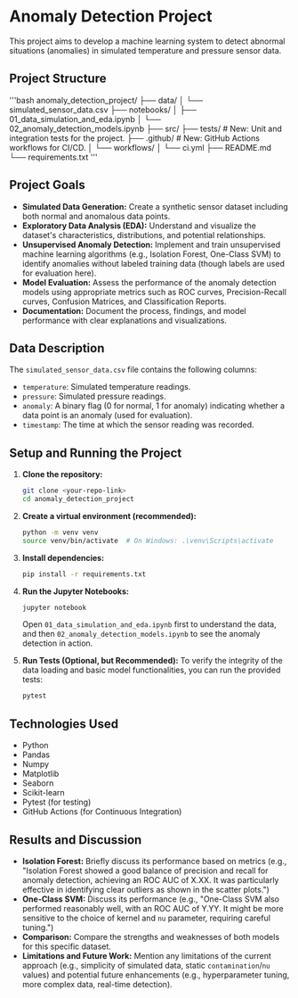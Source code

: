 # Anomaly Detection Project

This project aims to develop a machine learning system to detect abnormal situations (anomalies) in simulated temperature and pressure sensor data.

## Project Structure
'''bash
anomaly_detection_project/
├── data/
│   └── simulated_sensor_data.csv
├── notebooks/
│   ├── 01_data_simulation_and_eda.ipynb
│   └── 02_anomaly_detection_models.ipynb
├── src/
├── tests/             # New: Unit and integration tests for the project.
├── .github/           # New: GitHub Actions workflows for CI/CD.
│   └── workflows/
│       └── ci.yml
├── README.md
└── requirements.txt
'''

## Project Goals

* **Simulated Data Generation:** Create a synthetic sensor dataset including both normal and anomalous data points.
* **Exploratory Data Analysis (EDA):** Understand and visualize the dataset's characteristics, distributions, and potential relationships.
* **Unsupervised Anomaly Detection:** Implement and train unsupervised machine learning algorithms (e.g., Isolation Forest, One-Class SVM) to identify anomalies without labeled training data (though labels are used for evaluation here).
* **Model Evaluation:** Assess the performance of the anomaly detection models using appropriate metrics such as ROC curves, Precision-Recall curves, Confusion Matrices, and Classification Reports.
* **Documentation:** Document the process, findings, and model performance with clear explanations and visualizations.

## Data Description

The `simulated_sensor_data.csv` file contains the following columns:

* `temperature`: Simulated temperature readings.
* `pressure`: Simulated pressure readings.
* `anomaly`: A binary flag (0 for normal, 1 for anomaly) indicating whether a data point is an anomaly (used for evaluation).
* `timestamp`: The time at which the sensor reading was recorded.

## Setup and Running the Project

1.  **Clone the repository:**
    ```bash
    git clone <your-repo-link>
    cd anomaly_detection_project
    ```

2.  **Create a virtual environment (recommended):**
    ```bash
    python -m venv venv
    source venv/bin/activate  # On Windows: .\venv\Scripts\activate
    ```

3.  **Install dependencies:**
    ```bash
    pip install -r requirements.txt
    ```

4.  **Run the Jupyter Notebooks:**
    ```bash
    jupyter notebook
    ```
    Open `01_data_simulation_and_eda.ipynb` first to understand the data, and then `02_anomaly_detection_models.ipynb` to see the anomaly detection in action.

5.  **Run Tests (Optional, but Recommended):**
    To verify the integrity of the data loading and basic model functionalities, you can run the provided tests:
    ```bash
    pytest
    ```

## Technologies Used

* Python
* Pandas
* Numpy
* Matplotlib
* Seaborn
* Scikit-learn
* Pytest (for testing)
* GitHub Actions (for Continuous Integration)

## Results and Discussion

* **Isolation Forest:** Briefly discuss its performance based on metrics (e.g., "Isolation Forest showed a good balance of precision and recall for anomaly detection, achieving an ROC AUC of X.XX. It was particularly effective in identifying clear outliers as shown in the scatter plots.")
* **One-Class SVM:** Discuss its performance (e.g., "One-Class SVM also performed reasonably well, with an ROC AUC of Y.YY. It might be more sensitive to the choice of kernel and `nu` parameter, requiring careful tuning.")
* **Comparison:** Compare the strengths and weaknesses of both models for this specific dataset.
* **Limitations and Future Work:** Mention any limitations of the current approach (e.g., simplicity of simulated data, static `contamination`/`nu` values) and potential future enhancements (e.g., hyperparameter tuning, more complex data, real-time detection).
